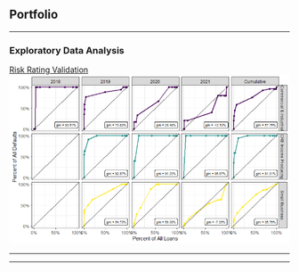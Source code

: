 ## Portfolio

---

### Exploratory Data Analysis

[Risk Rating Validation](/github_project.md)
<img src="images/Gini_matrix.png?raw=true"/>

---

---

